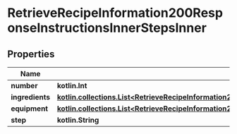 
# RetrieveRecipeInformation200ResponseInstructionsInnerStepsInner

## Properties
Name | Type | Description | Notes
------------ | ------------- | ------------- | -------------
**number** | **kotlin.Int** |  |  [optional]
**ingredients** | [**kotlin.collections.List&lt;RetrieveRecipeInformation200ResponseInstructionsInnerStepsInnerIngredientsInner&gt;**](RetrieveRecipeInformation200ResponseInstructionsInnerStepsInnerIngredientsInner.md) |  |  [optional]
**equipment** | [**kotlin.collections.List&lt;RetrieveRecipeInformation200ResponseInstructionsInnerStepsInnerIngredientsInner&gt;**](RetrieveRecipeInformation200ResponseInstructionsInnerStepsInnerIngredientsInner.md) |  |  [optional]
**step** | **kotlin.String** |  |  [optional]



